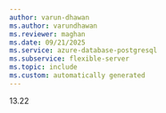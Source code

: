 ```yaml
---
author: varun-dhawan
ms.author: varundhawan
ms.reviewer: maghan
ms.date: 09/21/2025
ms.service: azure-database-postgresql
ms.subservice: flexible-server
ms.topic: include
ms.custom: automatically generated
---
```

13.22

